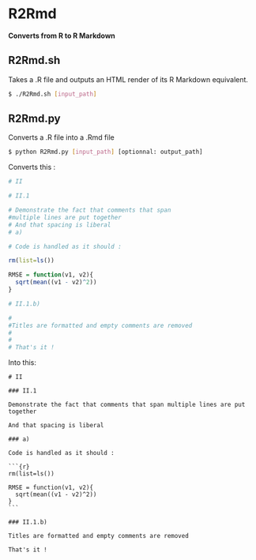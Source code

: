 # R2Rmd
**Converts from R to R Markdown**

## R2Rmd.sh

Takes a .R file and outputs an HTML render of its R Markdown equivalent.

```sh
$ ./R2Rmd.sh [input_path]
```


## R2Rmd.py

Converts a .R file into a .Rmd file

```sh
$ python R2Rmd.py [input_path] [optionnal: output_path]
```

Converts this :

```r
# II

# II.1

# Demonstrate the fact that comments that span
#multiple lines are put together
# And that spacing is liberal
# a)

# Code is handled as it should :

rm(list=ls())

RMSE = function(v1, v2){
  sqrt(mean((v1 - v2)^2))
}

# II.1.b)

#
#Titles are formatted and empty comments are removed
#
#
# That's it !
```

Into this:

````Rmd
# II

### II.1

Demonstrate the fact that comments that span multiple lines are put together

And that spacing is liberal

### a)

Code is handled as it should :

```{r}
rm(list=ls())

RMSE = function(v1, v2){
  sqrt(mean((v1 - v2)^2))
}
```

### II.1.b)

Titles are formatted and empty comments are removed

That's it !
````
